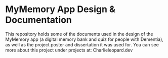 # MyMemory App Design & Documentation

This repository holds some of the documents used in the design of the MyMemory app (a digital memory bank and quiz for people with Dementia), 
as well as the project poster and dissertation it was used for. You can see more about this project under projects at: Charlieleopard.dev
